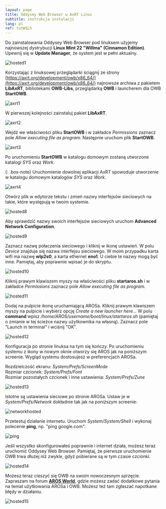 ```yaml
---
layout: page
title: Oddysey Web Browser w AxRT Linux
subtitle: instrukcja instalacji
lang: pl
ref: tutWSLh
---
```


Do zainstalowania Oddysey Web Browser pod linuksem użyjemy najnowszej dystrybucji **Linux Mint 22 "Willma" (Cinnamon Edition)**. Upewnij się w **Update Manager**, że system jest w pełni aktualny. 

![hosted1](/assets/img/hosted1.png)

Korzystając z linuksowej przeglądarki ściągnij ze strony [https://axrt.org/development/owb/x86_64/](https://axrt.org/development/owb/x86_64/) najnowsze archiwa z pakietem **LibAxRT**, bibliotekami **OWB-Libs**, przeglądarką **OWB** i launcherem dla OWB **StartOWB**.

![axrt1](/assets/img/axrt1.png)

W pierwszej kolejności zainstaluj pakiet **LibAxRT**.

![axrt2](/assets/img/axrt2.png)

Wejdź we właściwości pliku **StartOWB** i w zakładce *Permissions* zaznacz pole *Allow executing file as program*. Następnie uruchom plik **StartOWB**.

![axrt3](/assets/img/axrt3.png)

Po uruchomieniu **StartOWB** w katalogu domowym zostaną utworzone katalogi *SYS* oraz *Work*. 

{: .box-note}
Uruchomienie dowolnej aplikacji AxRT spowoduje utworzenie w katalogu domowym katalogów *SYS* oraz *Work*.

![axrt4](/assets/img/axrt4.png)

Otwórz plik w edytorze tekstu i zmień nazwy interfejsów sieciowych na takie, które występują w twoim systemie.

![hosted8](/assets/img/hosted8.png)

Aby sprawdzić nazwy swoich interfejsów sieciowych uruchom **Advanced Network Configuration**.

![hosted9](/assets/img/hosted9.png)

Zaznacz nazwę połaczenia sieciowego i kliknij w ikonę ustawień. W polu *Device* znajduje się nazwa interfejsu sieciowego. W moim przypadku karta wifi ma nazwę **wlp2s0**, a karta ethernet **eno1**. U ciebie te nazwy mogą być inne. Pamiętaj, aby poprawnie wpisać je do skryptu.

![hosted10](/assets/img/hosted10.png)

Kliknij prawym klawiszem myszy na właściwości pliku **startaros.sh** i w zakładce *Permissions* zaznacz pole *Allow executing file as program*.

![hosted11](/assets/img/hosted11.png)

Dodaj na pulpicie ikonę uruchamiającą AROSa. Kliknij prawym klawiszem myszy na pulpicie i wybierz opcję *Create a new launcher here...* W polu **command** wpisz */home/AROS/username/boot/linux/startaros.sh* (pamiętaj o zmianie w tej ścieżce nazwy użytkownika na własną). Zaznacz pole "Launch in terminal" i wciśnij "OK".

![hosted12](/assets/img/hosted12.png)

Konfiguracja po stronie linuksa na tym się kończy. Po uruchomieniu systemu z ikony w nowym oknie otworzy się AROS jak na poniższym screenie. Wygląd systemu dostosujesz w preferencjach AROSa. 

Rozdzielczość ekranu: *System/Prefs/ScreenMode*  
Rozmiar czcionek: *System/Prefs/Font*  
Rozmiar pozostałych czcionek i inne ustawienia: *System/Prefs/Zune*  

![hosted13](/assets/img/hosted13.png)

Istotne są ustawienia sieciowe po stronie AROSa. Ustaw je w *System/Prefs/Network* dokładnie tak jak na poniższym screenie:

![networkhosted](/assets/img/network.png)

Przetestuj działanie internetu. Uruchom *System/System/Shell* i wykonaj polecenie **ping**, np. "ping google.com". 

![ping](/assets/img/ping.png)

Jeśli wszystko skonfigurowałeś poprawnie i internet działa, możesz teraz uruchomić Oddysey Web Browser. Pamiętaj, że pierwsze uruchomienie OWB trwa dłużej niż zwykle, gdyż pobierane są w tym czasie czcionki.

![hosted14](/assets/img/hosted14.png)

Możesz teraz cieszyć się OWB na swoim nowoczesnym sprzęcie. Zapraszam na forum **[AROS World](https://arosworld.org)**, gdzie możesz zadać dodatkowe pytania na temat użytkowania AROSa i OWB. Możesz też tam zgłaszać napotkane błędy w działaniu.

![hosted15](/assets/img/hosted15.png)

